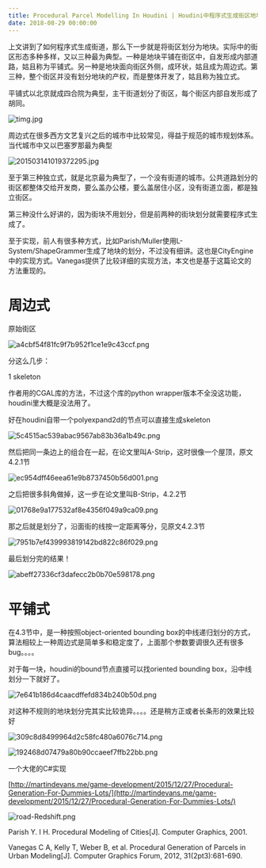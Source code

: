 ```yaml
---
title: Procedural Parcel Modelling In Houdini | Houdini中程序式生成街区地块
date: 2018-08-29 00:00:00
---
```


上文讲到了如何程序式生成街道，那么下一步就是将街区划分为地块。实际中的街区形态多种多样，又以三种最为典型。一种是地块平铺在街区中，自发形成内部道路，姑且称为平铺式。另一种是地块面向街区外侧，成环状，姑且成为周边式。第三种，整个街区并没有划分地块的产权，而是整体开发了，姑且称为独立式。

平铺式以北京就成四合院为典型，主干街道划分了街区，每个街区内部自发形成了胡同。

![timg.jpg](/images/timg.jpg)

周边式在很多西方文艺复兴之后的城市中比较常见，得益于规范的城市规划体系。当代城市中又以巴塞罗那最为典型

![201503141019372295.jpg](/images/201503141019372295.jpg)

至于第三种独立式，就是北京最为典型了，一个没有街道的城市。公共道路划分的街区都整体交给开发商，要么盖办公楼，要么盖居住小区，没有街道立面，都是独立街区。

第三种没什么好讲的，因为街块不用划分，但是前两种的街块划分就需要程序式生成了。

至于实现，前人有很多种方式，比如Parish/Muller使用L-System/ShapeGrammer生成了地块的划分，不过没有细讲。这也是CityEngine中的实现方式。Vanegas提供了比较详细的实现方法，本文也是基于这篇论文的方法重现的。

# 周边式

原始街区

![a4cbf54f81fc9f7b952f1ce1e9c43ccf.png](/images/a4cbf54f81fc9f7b952f1ce1e9c43ccf.jpg)

分这么几步：

1 skeleton

作者用的CGAL库的方法，不过这个库的python wrapper版本不全没这功能，houdini里大概是没法用了。

好在houdini自带一个polyexpand2d的节点可以直接生成skeleton

![5c4515ac539abac9567ab83b36a1b49c.png](/images/5c4515ac539abac9567ab83b36a1b49c.jpg)

然后把同一条边上的组合在一起，在论文里叫A-Strip，这时很像一个屋顶，原文4.2.1节

![ec954dff46eea61e9b8737450b56d001.png](/images/ec954dff46eea61e9b8737450b56d001.jpg)

之后把很多斜角做掉，这一步在论文里叫B-Strip，4.2.2节

![01768e9a177532af8e4356f049a9ca09.png](/images/01768e9a177532af8e4356f049a9ca09.jpg)

那之后就是划分了，沿面街的线按一定距离等分，见原文4.2.3节

![7951b7ef439993819142bd822c86f029.png](/images/7951b7ef439993819142bd822c86f029.jpg)

最后划分完的结果！

![abeff27336cf3dafecc2b0b70e598178.png](/images/abeff27336cf3dafecc2b0b70e598178.jpg)

# 平铺式

在4.3节中，是一种按照object-oriented bounding box的中线递归划分的方式，算法相较上一种周边式是简单多和稳定度了，上面那个参数要调很久还有很多bug。。。。

对于每一块，houdini的bound节点直接可以找oriented bounding box，沿中线划分一下就好了。

![7e641b186d4caacdffefd834b240b50d.png](/images/7e641b186d4caacdffefd834b240b50d.jpg)

对这种不规则的地块划分完其实比较诡异。。。。还是稍方正或者长条形的效果比较好

![309c8d8499964d2c58fc480a6076c714.png](/images/309c8d8499964d2c58fc480a6076c714.jpg)

![192468d07479a80b90ccaeef7ffb22bb.png](/images/192468d07479a80b90ccaeef7ffb22bb.jpg)

一个大佬的C#实现

[http://martindevans.me/game-development/2015/12/27/Procedural-Generation-For-Dummies-Lots/](http://martindevans.me/game-development/2015/12/27/Procedural-Generation-For-Dummies-Lots/)

![road-Redshift.png](/images/road-Redshift.jpg)

Parish Y. I H. Procedural Modeling of Cities[J]. Computer Graphics, 2001.

Vanegas C A, Kelly T, Weber B, et al. Procedural Generation of Parcels in Urban Modeling[J]. Computer Graphics Forum, 2012, 31(2pt3):681-690.
